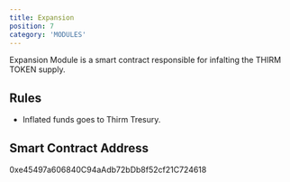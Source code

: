 ```yaml
---
title: Expansion
position: 7
category: 'MODULES'
---
```


Expansion Module is a smart contract responsible for infalting the THIRM TOKEN supply. 

## Rules
- Inflated funds goes to Thirm Tresury.

## Smart Contract Address
0xe45497a606840C94aAdb72bDb8f52cf21C724618
